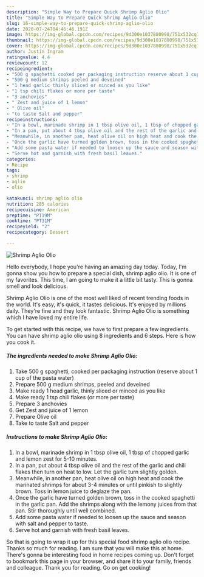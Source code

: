 ```yaml
---
description: "Simple Way to Prepare Quick Shrimp Aglio Olio"
title: "Simple Way to Prepare Quick Shrimp Aglio Olio"
slug: 16-simple-way-to-prepare-quick-shrimp-aglio-olio
date: 2020-07-24T04:46:46.191Z
image: https://img-global.cpcdn.com/recipes/9d300e1037880998/751x532cq70/shrimp-aglio-olio-recipe-main-photo.jpg
thumbnail: https://img-global.cpcdn.com/recipes/9d300e1037880998/751x532cq70/shrimp-aglio-olio-recipe-main-photo.jpg
cover: https://img-global.cpcdn.com/recipes/9d300e1037880998/751x532cq70/shrimp-aglio-olio-recipe-main-photo.jpg
author: Justin Ingram
ratingvalue: 4.4
reviewcount: 12
recipeingredient:
- "500 g spaghetti cooked per packaging instruction reserve about 1 cup of the pasta water"
- "500 g medium shrimps peeled and deveined"
- "1 head garlic thinly sliced or minced as you like"
- "1 tsp chili flakes or more per taste"
- "3 anchovies"
- " Zest and juice of 1 lemon"
- " Olive oil"
- "to taste Salt and pepper"
recipeinstructions:
- "In a bowl, marinade shrimp in 1 tbsp olive oil, 1 tbsp of chopped garlic and lemon zest for 5-10 minutes."
- "In a pan, put about 4 tbsp olive oil and the rest of the garlic and chili flakes then turn on heat to low. Let the garlic turn slightly golden."
- "Meanwhile, in another pan, heat olive oil on high heat and cook the marinated shrimps for about 3-4 minutes or until pinkish to slightly brown. Toss in lemon juice to deglaze the pan."
- "Once the garlic have turned golden brown, toss in the cooked spaghetti in the garlic pan. Add the shrimps along with the lemony juices from that pan. Stir thoroughly until well combined."
- "Add some pasta water if needed to loosen up the sauce and season with salt and pepper to taste."
- "Serve hot and garnish with fresh basil leaves."
categories:
- Recipe
tags:
- shrimp
- aglio
- olio

katakunci: shrimp aglio olio 
nutrition: 285 calories
recipecuisine: American
preptime: "PT19M"
cooktime: "PT31M"
recipeyield: "2"
recipecategory: Dessert

---
```



![Shrimp Aglio Olio](https://img-global.cpcdn.com/recipes/9d300e1037880998/751x532cq70/shrimp-aglio-olio-recipe-main-photo.jpg)

Hello everybody, I hope you're having an amazing day today. Today, I'm gonna show you how to prepare a special dish, shrimp aglio olio. It is one of my favorites. This time, I am going to make it a little bit tasty. This is gonna smell and look delicious.

Shrimp Aglio Olio is one of the most well liked of recent trending foods in the world. It's easy, it's quick, it tastes delicious. It's enjoyed by millions daily. They're fine and they look fantastic. Shrimp Aglio Olio is something which I have loved my entire life.




To get started with this recipe, we have to first prepare a few ingredients. You can have shrimp aglio olio using 8 ingredients and 6 steps. Here is how you cook it.

<!--inarticleads1-->

##### The ingredients needed to make Shrimp Aglio Olio:

1. Take 500 g spaghetti, cooked per packaging instruction (reserve about 1 cup of the pasta water)
1. Prepare 500 g medium shrimps, peeled and deveined
1. Make ready 1 head garlic, thinly sliced or minced as you like
1. Make ready 1 tsp chili flakes (or more per taste)
1. Prepare 3 anchovies
1. Get  Zest and juice of 1 lemon
1. Prepare  Olive oil
1. Take to taste Salt and pepper




<!--inarticleads2-->

##### Instructions to make Shrimp Aglio Olio:

1. In a bowl, marinade shrimp in 1 tbsp olive oil, 1 tbsp of chopped garlic and lemon zest for 5-10 minutes.
1. In a pan, put about 4 tbsp olive oil and the rest of the garlic and chili flakes then turn on heat to low. Let the garlic turn slightly golden.
1. Meanwhile, in another pan, heat olive oil on high heat and cook the marinated shrimps for about 3-4 minutes or until pinkish to slightly brown. Toss in lemon juice to deglaze the pan.
1. Once the garlic have turned golden brown, toss in the cooked spaghetti in the garlic pan. Add the shrimps along with the lemony juices from that pan. Stir thoroughly until well combined.
1. Add some pasta water if needed to loosen up the sauce and season with salt and pepper to taste.
1. Serve hot and garnish with fresh basil leaves.




So that is going to wrap it up for this special food shrimp aglio olio recipe. Thanks so much for reading. I am sure that you will make this at home. There's gonna be interesting food in home recipes coming up. Don't forget to bookmark this page in your browser, and share it to your family, friends and colleague. Thank you for reading. Go on get cooking!
